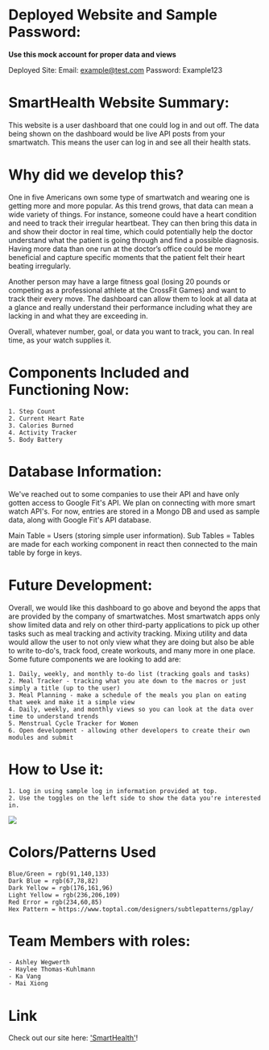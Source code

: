 # Deployed Website and Sample Password:

**Use this mock account for proper data and views**

Deployed Site:
Email: example@test.com
Password: Example123

# SmartHealth Website Summary:

This website is a user dashboard that one could log in and out off. The data being shown on the dashboard would be live API posts from your smartwatch. This means the user can log in and see all their health stats.

# Why did we develop this?

One in five Americans own some type of smartwatch and wearing one is getting more and more popular. As this trend grows, that data can mean a wide variety of things. For instance, someone could have a heart condition and need to track their irregular heartbeat. They can then bring this data in and show their doctor in real time, which could potentially help the doctor understand what the patient is going through and find a possible diagnosis. Having more data than one run at the doctor’s office could be more beneficial and capture specific moments that the patient felt their heart beating irregularly. 

Another person may have a large fitness goal (losing 20 pounds or competing as a professional athlete at the CrossFit Games) and want to track their every move. The dashboard can allow them to look at all data at a glance and really understand their performance including what they are lacking in and what they are exceeding in. 
    
Overall, whatever number, goal, or data you want to track, you can. In real time, as your watch supplies it.

# Components Included and Functioning Now:

    1. Step Count
    2. Current Heart Rate
    3. Calories Burned
    4. Activity Tracker
    5. Body Battery

# Database Information:

We've reached out to some companies to use their API and have only gotten access to Google Fit's API.  We plan on connecting with more smart watch API's. For now, entries are stored in a Mongo DB and used as sample data, along with Google Fit's API database.

Main Table = Users (storing simple user information).
Sub Tables = Tables are made for each working component in react then connected to the main table by forge in keys. 

# Future Development:

Overall, we would like this dashboard to go above and beyond the apps that are provided by the company of smartwatches. Most smartwatch apps only show limited data and rely on other third-party applications to pick up other tasks such as meal tracking and activity tracking. Mixing utility and data would allow the user to not only view what they are doing but also be able to write to-do's, track food, create workouts, and many more in one place. Some future components we are looking to add are:

    1. Daily, weekly, and monthly to-do list (tracking goals and tasks)
    2. Meal Tracker - tracking what you ate down to the macros or just simply a title (up to the user)
    3. Meal Planning - make a schedule of the meals you plan on eating that week and make it a simple view
    4. Daily, weekly, and monthly views so you can look at the data over time to understand trends
    5. Menstrual Cycle Tracker for Women
    6. Open development - allowing other developers to create their own modules and submit

# How to Use it:

    1. Log in using sample log in information provided at top.
    2. Use the toggles on the left side to show the data you're interested in.

<img src='dashboard/smartHealthGif.gif' />

# Colors/Patterns Used

    Blue/Green = rgb(91,140,133)
    Dark Blue = rgb(67,78,82)
    Dark Yellow = rgb(176,161,96)
    Light Yellow = rgb(236,206,109)
    Red Error = rgb(234,60,85)
    Hex Pattern = https://www.toptal.com/designers/subtlepatterns/gplay/

# Team <incognito/> Members with roles:

    - Ashley Wegwerth
    - Haylee Thomas-Kuhlmann
    - Ka Vang
    - Mai Xiong

# Link

Check out our site here: ['SmartHealth'](https://smartheath.herokuapp.com/dashboard)!